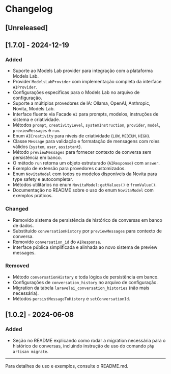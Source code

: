 # Changelog

## [Unreleased]

## [1.7.0] - 2024-12-19

### Added
- Suporte ao Models Lab provider para integração com a plataforma Models Lab.
- Provider `ModelsLabProvider` com implementação completa da interface `AIProvider`.
- Configurações específicas para o Models Lab no arquivo de configuração.
- Suporte a múltiplos provedores de IA: Ollama, OpenAI, Anthropic, Novita, Models Lab.
- Interface fluente via Facade `AI` para prompts, modelos, instruções de sistema e criatividade.
- Métodos `prompt`, `creativityLevel`, `systemInstruction`, `provider`, `model`, `previewMessages` e `run`.
- Enum `AICreativity` para níveis de criatividade (`LOW`, `MEDIUM`, `HIGH`).
- Classe `Message` para validação e formatação de mensagens com roles válidos (`system`, `user`, `assistant`).
- Método `previewMessages` para fornecer contexto de conversa sem persistência em banco.
- O método `run` retorna um objeto estruturado (`AIResponse`) com `answer`.
- Exemplo de extensão para provedores customizados.
- Enum `NovitaModel` com todos os modelos disponíveis da Novita para type safety e autocompletar.
- Métodos utilitários no enum `NovitaModel`: `getValues()` e `fromValue()`.
- Documentação no README sobre o uso do enum `NovitaModel` com exemplos práticos.

### Changed
- Removido sistema de persistência de histórico de conversas em banco de dados.
- Substituído `conversationHistory` por `previewMessages` para contexto de conversa.
- Removido `conversation_id` do `AIResponse`.
- Interface pública simplificada e alinhada ao novo sistema de preview messages.

### Removed
- Método `conversationHistory` e toda lógica de persistência em banco.
- Configurações de `conversation_history` no arquivo de configuração.
- Migration da tabela `laravelai_conversation_histories` (não mais necessária).
- Métodos `persistMessageToHistory` e `setConversationId`.

## [1.0.2] - 2024-06-08

### Added
- Seção no README explicando como rodar a migration necessária para o histórico de conversas, incluindo instrução de uso do comando `php artisan migrate`.

---

Para detalhes de uso e exemplos, consulte o README.md. 